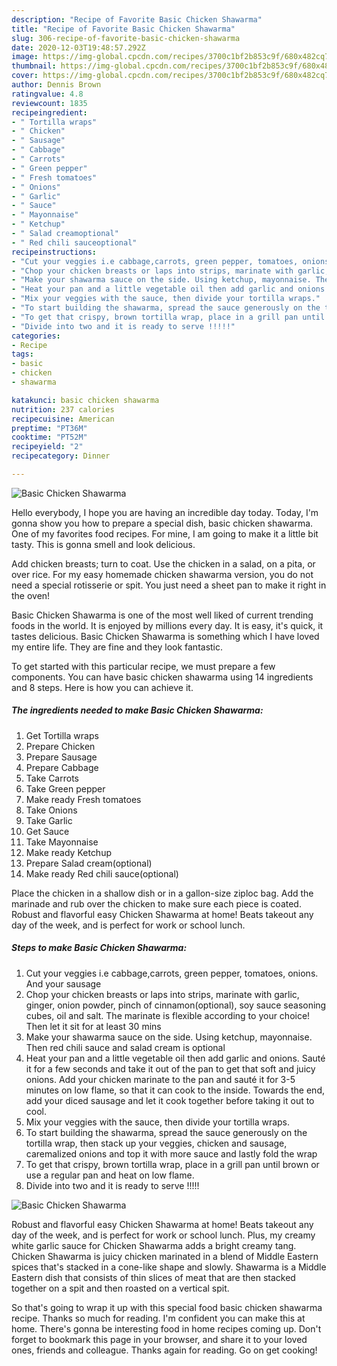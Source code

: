 ```yaml
---
description: "Recipe of Favorite Basic Chicken Shawarma"
title: "Recipe of Favorite Basic Chicken Shawarma"
slug: 306-recipe-of-favorite-basic-chicken-shawarma
date: 2020-12-03T19:48:57.292Z
image: https://img-global.cpcdn.com/recipes/3700c1bf2b853c9f/680x482cq70/basic-chicken-shawarma-recipe-main-photo.jpg
thumbnail: https://img-global.cpcdn.com/recipes/3700c1bf2b853c9f/680x482cq70/basic-chicken-shawarma-recipe-main-photo.jpg
cover: https://img-global.cpcdn.com/recipes/3700c1bf2b853c9f/680x482cq70/basic-chicken-shawarma-recipe-main-photo.jpg
author: Dennis Brown
ratingvalue: 4.8
reviewcount: 1835
recipeingredient:
- " Tortilla wraps"
- " Chicken"
- " Sausage"
- " Cabbage"
- " Carrots"
- " Green pepper"
- " Fresh tomatoes"
- " Onions"
- " Garlic"
- " Sauce"
- " Mayonnaise"
- " Ketchup"
- " Salad creamoptional"
- " Red chili sauceoptional"
recipeinstructions:
- "Cut your veggies i.e cabbage,carrots, green pepper, tomatoes, onions. And your sausage"
- "Chop your chicken breasts or laps into strips, marinate with garlic, ginger, onion powder, pinch of cinnamon(optional), soy sauce seasoning cubes, oil and salt. The marinate is flexible according to your choice! Then let it sit for at least 30 mins"
- "Make your shawarma sauce on the side. Using ketchup, mayonnaise. Then red chili sauce and salad cream is optional"
- "Heat your pan and a little vegetable oil then add garlic and onions. Sauté it for a few seconds and take it out of the pan to get that soft and juicy onions. Add your chicken marinate to the pan and sauté it for 3-5 minutes on low flame, so that it can cook to the inside. Towards the end, add your diced sausage and let it cook together before taking it out to cool."
- "Mix your veggies with the sauce, then divide your tortilla wraps."
- "To start building the shawarma, spread the sauce generously on the tortilla wrap, then stack up your veggies, chicken and sausage, caremalized onions and top it with more sauce and lastly fold the wrap"
- "To get that crispy, brown tortilla wrap, place in a grill pan until brown or use a regular pan and heat on low flame."
- "Divide into two and it is ready to serve !!!!!"
categories:
- Recipe
tags:
- basic
- chicken
- shawarma

katakunci: basic chicken shawarma 
nutrition: 237 calories
recipecuisine: American
preptime: "PT36M"
cooktime: "PT52M"
recipeyield: "2"
recipecategory: Dinner

---
```



![Basic Chicken Shawarma](https://img-global.cpcdn.com/recipes/3700c1bf2b853c9f/680x482cq70/basic-chicken-shawarma-recipe-main-photo.jpg)

Hello everybody, I hope you are having an incredible day today. Today, I'm gonna show you how to prepare a special dish, basic chicken shawarma. One of my favorites food recipes. For mine, I am going to make it a little bit tasty. This is gonna smell and look delicious.

Add chicken breasts; turn to coat. Use the chicken in a salad, on a pita, or over rice. For my easy homemade chicken shawarma version, you do not need a special rotisserie or spit. You just need a sheet pan to make it right in the oven!

Basic Chicken Shawarma is one of the most well liked of current trending foods in the world. It is enjoyed by millions every day. It is easy, it's quick, it tastes delicious. Basic Chicken Shawarma is something which I have loved my entire life. They are fine and they look fantastic.


To get started with this particular recipe, we must prepare a few components. You can have basic chicken shawarma using 14 ingredients and 8 steps. Here is how you can achieve it.

<!--inarticleads1-->

##### The ingredients needed to make Basic Chicken Shawarma:

1. Get  Tortilla wraps
1. Prepare  Chicken
1. Prepare  Sausage
1. Prepare  Cabbage
1. Take  Carrots
1. Take  Green pepper
1. Make ready  Fresh tomatoes
1. Take  Onions
1. Take  Garlic
1. Get  Sauce
1. Take  Mayonnaise
1. Make ready  Ketchup
1. Prepare  Salad cream(optional)
1. Make ready  Red chili sauce(optional)


Place the chicken in a shallow dish or in a gallon-size ziploc bag. Add the marinade and rub over the chicken to make sure each piece is coated. Robust and flavorful easy Chicken Shawarma at home! Beats takeout any day of the week, and is perfect for work or school lunch. 

<!--inarticleads2-->

##### Steps to make Basic Chicken Shawarma:

1. Cut your veggies i.e cabbage,carrots, green pepper, tomatoes, onions. And your sausage
1. Chop your chicken breasts or laps into strips, marinate with garlic, ginger, onion powder, pinch of cinnamon(optional), soy sauce seasoning cubes, oil and salt. The marinate is flexible according to your choice! Then let it sit for at least 30 mins
1. Make your shawarma sauce on the side. Using ketchup, mayonnaise. Then red chili sauce and salad cream is optional
1. Heat your pan and a little vegetable oil then add garlic and onions. Sauté it for a few seconds and take it out of the pan to get that soft and juicy onions. Add your chicken marinate to the pan and sauté it for 3-5 minutes on low flame, so that it can cook to the inside. Towards the end, add your diced sausage and let it cook together before taking it out to cool.
1. Mix your veggies with the sauce, then divide your tortilla wraps.
1. To start building the shawarma, spread the sauce generously on the tortilla wrap, then stack up your veggies, chicken and sausage, caremalized onions and top it with more sauce and lastly fold the wrap
1. To get that crispy, brown tortilla wrap, place in a grill pan until brown or use a regular pan and heat on low flame.
1. Divide into two and it is ready to serve !!!!!
<img src="//assets-global.cpcdn.com/assets/icons/button_play-2c75c40dde080a61004c1f40b05d8f140eaff45d7e9e6481dc71c63d2e7c4909.png" alt="Basic Chicken Shawarma">

Robust and flavorful easy Chicken Shawarma at home! Beats takeout any day of the week, and is perfect for work or school lunch. Plus, my creamy white garlic sauce for Chicken Shawarma adds a bright creamy tang. Chicken Shawarma is juicy chicken marinated in a blend of Middle Eastern spices that&#39;s stacked in a cone-like shape and slowly. Shawarma is a Middle Eastern dish that consists of thin slices of meat that are then stacked together on a spit and then roasted on a vertical spit. 

So that's going to wrap it up with this special food basic chicken shawarma recipe. Thanks so much for reading. I'm confident you can make this at home. There's gonna be interesting food in home recipes coming up. Don't forget to bookmark this page in your browser, and share it to your loved ones, friends and colleague. Thanks again for reading. Go on get cooking!
